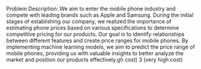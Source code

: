 Problem Description:
We aim to enter the mobile phone industry and compete with leading brands such as Apple and Samsung. During the initial stages of establishing our company, we realized the importance of estimating phone prices based on various specifications to determine competitive pricing for our products. Our goal is to identify relationships between different features and create price ranges for mobile phones. By implementing machine learning models, we aim to predict the price range of mobile phones, providing us with valuable insights to better analyze the market and position our products effectively.gh cost) 3 (very high cost)
